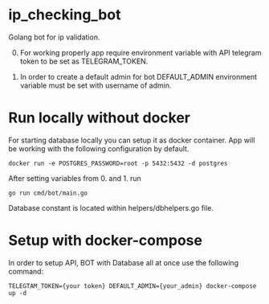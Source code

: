 # ip_checking_bot

Golang bot for ip validation.

0. For working properly app require environment variable with API telegram token to be set as TELEGRAM_TOKEN.

1. In order to create a default admin for bot DEFAULT_ADMIN environment variable must be set with username of admin.

# Run locally without docker

For starting database locally you can setup it as docker container. App will be working with the following configuration by default.
```
docker run -e POSTGRES_PASSWORD=root -p 5432:5432 -d postgres
```
After setting variables from 0. and 1. run
```
go run cmd/bot/main.go
```

Database constant is located within helpers/dbhelpers.go file.

# Setup with docker-compose

In order to setup API, BOT with Database all at once use the following command:

```
TELEGTAM_TOKEN={your token} DEFAULT_ADMIN={your_admin} docker-compose up -d
```
